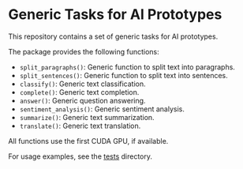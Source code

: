 # Generic Tasks for AI Prototypes

This repository contains a set of generic tasks for AI prototypes.

The package provides the following functions:

- `split_paragraphs()`: Generic function to split text into paragraphs.
- `split_sentences()`: Generic function to split text into sentences.
- `classify()`: Generic text classification.
- `complete()`: Generic text completion.
- `answer()`: Generic question answering.
- `sentiment_analysis()`: Generic sentiment analysis.
- `summarize()`: Generic text summarization.
- `translate()`: Generic text translation.

All functions use the first CUDA GPU, if available.

For usage examples, see the [tests](tests) directory.